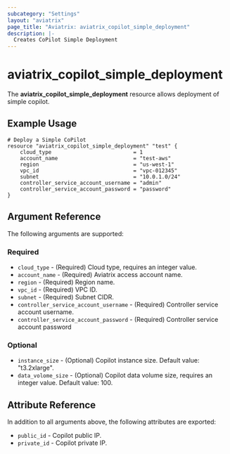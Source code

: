 ```yaml
---
subcategory: "Settings"
layout: "aviatrix"
page_title: "Aviatrix: aviatrix_copilot_simple_deployment"
description: |-
  Creates CoPilot Simple Deployment
---
```


# aviatrix_copilot_simple_deployment

The **aviatrix_copilot_simple_deployment** resource allows deployment of simple copilot.

## Example Usage

```hcl
# Deploy a Simple CoPilot
resource "aviatrix_copilot_simple_deployment" "test" {
    cloud_type                          = 1
    account_name                        = "test-aws"
    region                              = "us-west-1"
    vpc_id                              = "vpc-012345"
    subnet                              = "10.0.1.0/24"
    controller_service_account_username = "admin"
    controller_service_account_password = "password"
}
```

## Argument Reference
The following arguments are supported:

### Required
* `cloud_type` - (Required) Cloud type, requires an integer value.
* `account_name` - (Required) Aviatrix access account name.
* `region` - (Required) Region name.
* `vpc_id` - (Required) VPC ID.
* `subnet` - (Required) Subnet CIDR.
* `controller_service_account_username` - (Required) Controller service account username.
* `controller_service_account_password` - (Required) Controller service account password

### Optional
* `instance_size` - (Optional) Copilot instance size. Default value: "t3.2xlarge".
* `data_volome_size` - (Optional) Copilot data volume size, requires an integer value. Default value: 100.

## Attribute Reference
In addition to all arguments above, the following attributes are exported:

* `public_id` - Copilot public IP.
* `private_id` - Copilot private IP.
